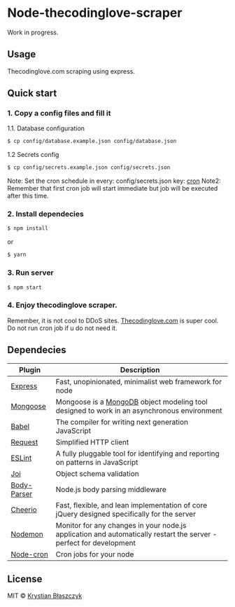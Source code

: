 # Node-thecodinglove-scraper
Work in progress. 

## Usage
Thecodinglove.com scraping using express.

## Quick start

### 1. Copy a config files and fill it

1.1. Database configuration
```sh
$ cp config/database.example.json config/database.json
```

1.2 Secrets config
```sh
$ cp config/secrets.example.json config/secrets.json
```
Note: Set the cron schedule in every: config/secrets.json key: [cron](https://github.com/ncb000gt/node-cron)
Note2: Remember that first cron job will start immediate but job will be executed after this time.

### 2. Install dependecies
```sh
$ npm install 
```
or
```sh
$ yarn
```

### 3. Run server
```sh
$ npm start
```

### 4. Enjoy thecodinglove scraper.

Remember, it is not cool to DDoS sites. [Thecodinglove.com](http://www.thecodinglove.com) is super cool. Do not run cron job if u do not need it.

## Dependecies

| Plugin | Description |
| ------ | ------ |
| [Express](https://github.com/expressjs/express) | Fast, unopinionated, minimalist web framework for node |
| [Mongoose](https://github.com/Automattic/mongoose) | Mongoose is a [MongoDB](https://www.mongodb.org/) object modeling tool designed to work in an asynchronous environment |
| [Babel](https://github.com/babel/babel) | The compiler for writing next generation JavaScript |
| [Request](https://github.com/request/request) | Simplified HTTP client |
| [ESLint](https://github.com/eslint/eslint) | A fully pluggable tool for identifying and reporting on patterns in JavaScript |
| [Joi](https://github.com/hapijs/joi) | Object schema validation |
| [Body-Parser](https://github.com/expressjs/body-parser) | Node.js body parsing middleware |
| [Cheerio](https://github.com/cheeriojs/cheerio) | Fast, flexible, and lean implementation of core jQuery designed specifically for the server |
| [Nodemon](https://github.com/remy/nodemon) | Monitor for any changes in your node.js application and automatically restart the server - perfect for development |
| [Node-cron](https://github.com/ncb000gt/node-cron) | Cron jobs for your node |

## License
MIT © [Krystian Błaszczyk](https://github.com/Krbz)
